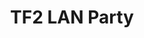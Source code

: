 ---
credit:
- SIGPwny
featured: false
recording: ''
slides: lan_party.pdf
tags:
- misc
- social
- tf2
time_close: ''
time_start: 2017-11-09T18:00:00.000000-06:00
title: TF2 LAN Party
week_number: 10
---